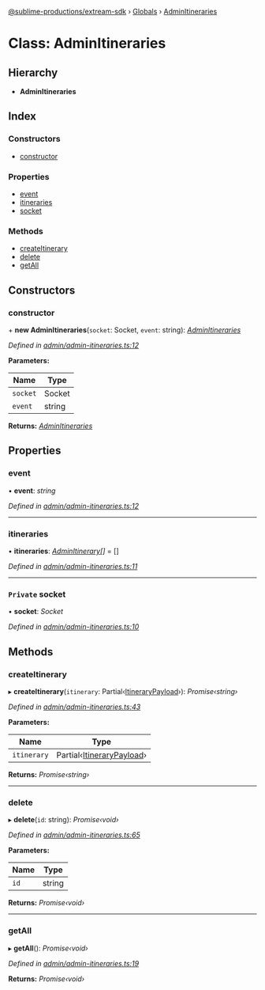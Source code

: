 [@sublime-productions/extream-sdk](../README.md) › [Globals](../globals.md) › [AdminItineraries](adminitineraries.md)

# Class: AdminItineraries

## Hierarchy

* **AdminItineraries**

## Index

### Constructors

* [constructor](adminitineraries.md#constructor)

### Properties

* [event](adminitineraries.md#event)
* [itineraries](adminitineraries.md#itineraries)
* [socket](adminitineraries.md#private-socket)

### Methods

* [createItinerary](adminitineraries.md#createitinerary)
* [delete](adminitineraries.md#delete)
* [getAll](adminitineraries.md#getall)

## Constructors

###  constructor

\+ **new AdminItineraries**(`socket`: Socket, `event`: string): *[AdminItineraries](adminitineraries.md)*

*Defined in [admin/admin-itineraries.ts:12](https://github.com/Extream-SaaS/ex-sdk/blob/9472f23/src/admin/admin-itineraries.ts#L12)*

**Parameters:**

Name | Type |
------ | ------ |
`socket` | Socket |
`event` | string |

**Returns:** *[AdminItineraries](adminitineraries.md)*

## Properties

###  event

• **event**: *string*

*Defined in [admin/admin-itineraries.ts:12](https://github.com/Extream-SaaS/ex-sdk/blob/9472f23/src/admin/admin-itineraries.ts#L12)*

___

###  itineraries

• **itineraries**: *[AdminItinerary](adminitinerary.md)[]* = []

*Defined in [admin/admin-itineraries.ts:11](https://github.com/Extream-SaaS/ex-sdk/blob/9472f23/src/admin/admin-itineraries.ts#L11)*

___

### `Private` socket

• **socket**: *Socket*

*Defined in [admin/admin-itineraries.ts:10](https://github.com/Extream-SaaS/ex-sdk/blob/9472f23/src/admin/admin-itineraries.ts#L10)*

## Methods

###  createItinerary

▸ **createItinerary**(`itinerary`: Partial‹[ItineraryPayload](../interfaces/itinerarypayload.md)›): *Promise‹string›*

*Defined in [admin/admin-itineraries.ts:43](https://github.com/Extream-SaaS/ex-sdk/blob/9472f23/src/admin/admin-itineraries.ts#L43)*

**Parameters:**

Name | Type |
------ | ------ |
`itinerary` | Partial‹[ItineraryPayload](../interfaces/itinerarypayload.md)› |

**Returns:** *Promise‹string›*

___

###  delete

▸ **delete**(`id`: string): *Promise‹void›*

*Defined in [admin/admin-itineraries.ts:65](https://github.com/Extream-SaaS/ex-sdk/blob/9472f23/src/admin/admin-itineraries.ts#L65)*

**Parameters:**

Name | Type |
------ | ------ |
`id` | string |

**Returns:** *Promise‹void›*

___

###  getAll

▸ **getAll**(): *Promise‹void›*

*Defined in [admin/admin-itineraries.ts:19](https://github.com/Extream-SaaS/ex-sdk/blob/9472f23/src/admin/admin-itineraries.ts#L19)*

**Returns:** *Promise‹void›*
